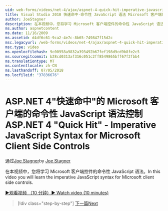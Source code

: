```yaml
---
uid: web-forms/videos/net-4/ajax/aspnet-4-quick-hit-imperative-javascript-syntax-for-microsoft-client-side-controls
title: Visual Studio 2010 快速命中-命令性 JavaScript 语法 Microsoft 客户端的控制 |Microsoft Docs
author: JoeStagner
description: 在本视频中，您将学习 Microsoft 客户端控件的命令性 JavaScript 语法。
ms.author: aspnetcontent
ms.date: 11/16/2009
ms.assetid: d4df6c61-9ca2-4e7c-8b65-749847f15d2c
msc.legacyurl: /web-forms/videos/net-4/ajax/aspnet-4-quick-hit-imperative-javascript-syntax-for-microsoft-client-side-controls
msc.type: video
ms.openlocfilehash: 9c00958a9832a393492b67fef198d9cd9b8fe2c5
ms.sourcegitcommit: b28cd0313af316c051c2ff8549865bff67f2fbb4
ms.translationtype: MT
ms.contentlocale: zh-CN
ms.lasthandoff: 07/05/2018
ms.locfileid: "37836676"
---
```

<a name="aspnet-4-quick-hit---imperative-javascript-syntax-for-microsoft-client-side-controls"></a><span data-ttu-id="e679a-103">ASP.NET 4"快速命中"的 Microsoft 客户端的命令性 JavaScript 语法控制</span><span class="sxs-lookup"><span data-stu-id="e679a-103">ASP.NET 4 "Quick Hit" - Imperative JavaScript Syntax for Microsoft Client Side Controls</span></span>
====================
<span data-ttu-id="e679a-104">通过[Joe Stagner](https://github.com/JoeStagner)</span><span class="sxs-lookup"><span data-stu-id="e679a-104">by [Joe Stagner](https://github.com/JoeStagner)</span></span>

<span data-ttu-id="e679a-105">在本视频中，您将学习 Microsoft 客户端控件的命令性 JavaScript 语法。</span><span class="sxs-lookup"><span data-stu-id="e679a-105">In this video you will learn the imperative JavaScript syntax for Microsoft client side controls.</span></span> 

[<span data-ttu-id="e679a-106">&#9654;观看视频 （10 分钟）</span><span class="sxs-lookup"><span data-stu-id="e679a-106">&#9654; Watch video (10 minutes)</span></span>](https://channel9.msdn.com/Blogs/ASP-NET-Site-Videos/aspnet-4-quick-hit-imperative-javascript-syntax-for-microsoft-client-side-controls)

> [!div class="step-by-step"]
> [<span data-ttu-id="e679a-107">下一篇</span><span class="sxs-lookup"><span data-stu-id="e679a-107">Next</span></span>](aspnet-4-quick-hit-the-scriptloader.md)
